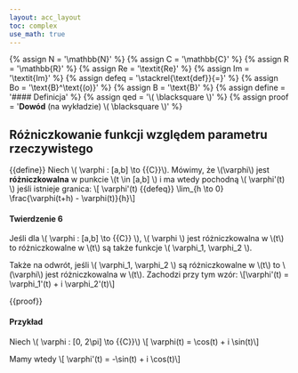 ```yaml
---
layout: acc_layout
toc: complex
use_math: true
---
```

<!-- MathJax shortcuts -->
{% assign N = '\mathbb{N}' %}
{% assign C = '\mathbb{C}' %}
{% assign R = '\mathbb{R}' %}
{% assign Re = '\textit{Re}' %}
{% assign Im = '\textit{Im}' %}
{% assign defeq = '\stackrel{\text{def}}{=}' %}
{% assign Bo = '\text{B}^\text{(o)}' %}
{% assign B = '\text{B}' %}
{% assign define = '#### Definicja' %}
{% assign qed = '\\( \blacksquare \\)' %}
{% assign proof = '**Dowód** (na wykładzie) \\( \blacksquare \\)' %}

Różniczkowanie funkcji względem parametru rzeczywistego
---
{{define}}
Niech \\( \varphi : [a,b] \to {{C}}\\). Mówimy, że \\(\varphi\\) jest **różniczkowalna** w punkcie \\(t \in [a,b] \\) i ma wtedy pochodną \\( \varphi'(t) \\) jeśli istnieje granica:
\\[ \varphi'(t) {{defeq}} \lim_{h \to 0} \frac{\varphi(t+h) - \varphi(t)}{h}\\]

#### Twierdzenie 6
Jeśli dla \\( \varphi : [a,b] \to {{C}} \\), \\( \varphi \\) jest różniczkowalna w \\(t\\) to różniczkowalne w \\(t\\) są także funkcje \\( \varphi_1, \varphi_2 \\).

Także na odwrót, jeśli \\( \varphi_1, \varphi_2 \\) są różniczkowalne w \\(t\\) to \\(\varphi\\) jest różniczkowalna w \\(t\\). Zachodzi przy tym wzór: 
\\[\varphi'(t) = \varphi_1'(t) + i \varphi_2'(t)\\]

{{proof}}

#### Przykład
Niech \\( \varphi : [0, 2\pi] \to {{C}}\\) 
\\[ \varphi(t) = \cos(t) + i \sin(t)\\]

Mamy wtedy
\\[ \varphi'(t) = -\sin(t) + i \cos(t)\\]